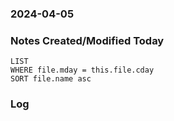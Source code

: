 ### 2024-04-05

### Notes Created/Modified Today
```dataview
LIST 
WHERE file.mday = this.file.cday
SORT file.name asc
```
### Log
